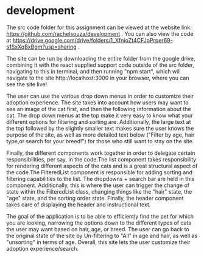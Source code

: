 # development
The src code folder for this assignment can be viewed at the website link: https://github.com/rachelsouza/development .
You can also view the code at https://drive.google.com/drive/folders/1_XfnioZt4CFJpPrper69-s1SxXqBxBgm?usp=sharing .

The site can be run by downloading the entire folder from the google drive, combining it with the react supplied support code outside of the src folder, navigating to this in terminal, and then running "npm start", which will navigate to the site http://localhost:3000 in your browser, where you can see the site live!


The user can use the various drop down menus in order to customize their adoption experience. 
The site takes into account how users may want to see an image of the cat first, and then the 
following information about the cat. The drop down menus at the top make it very easy to know 
what your different options for filtering and sorting are. Additionally, the large text at the top 
followed by the slightly smaller text makes sure the user knows the purpose of the site, as well as 
more detailed text below ("Filter by age, hair type,or search for your breed!") for those who still 
want to stay on the site.

Finally, the different components work together in order to delegate certain responsibilities,
per say, in the code.The list component takes responsibility for rendering different aspects
of the cats and is a great structural aspect of the code.The FilteredList component is responsible
for adding sorting and filtering capabilities to the list. The dropdowns + search bar are held in this
component. Additionally, this is where the user can trigger the change of state within the FilteredList 
class, changing things like the "hair" state, the "age" state, and the sorting order state. Finally, the 
header component takes care of displaying the header and instructional text.

The goal of the application is to be able to efficiently find the pet for which you are looking,
narrowing the options down to the different types of cats the user may want based on hair,
age, or breed. The user can go back to the original state of the site by Un-filtering to "All"
in age and hair, as well as "unsorting" in terms of age. Overall, this site lets the user customize
their adoption experience/search.


